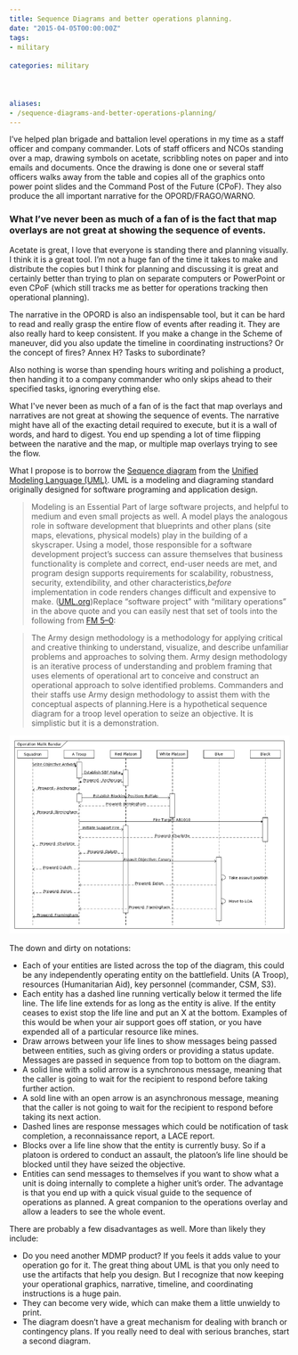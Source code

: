 ```yaml
---
title: Sequence Diagrams and better operations planning.
date: "2015-04-05T00:00:00Z"
tags: 
- military

categories: military



aliases: 
- /sequence-diagrams-and-better-operations-planning/
---
```


  I’ve helped plan brigade and battalion level operations in my time as a staff officer and company commander. Lots of staff officers and NCOs standing over a map, drawing symbols on acetate, scribbling notes on paper and into emails and documents. Once the drawing is done one or several staff officers walks away from the table and copies all of the graphics onto power point slides and the Command Post of the Future (CPoF). They also produce the all important narrative for the OPORD/FRAGO/WARNO.

### What I’ve never been as much of a fan of is the fact that map overlays are not great at showing the sequence of events.

Acetate is great, I love that everyone is standing there and planning visually. I think it is a great tool. I’m not a huge fan of the time it takes to make and distribute the copies but I think for planning and discussing it is great and certainly better than trying to plan on separate computers or PowerPoint or even CPoF (which still tracks me as better for operations tracking then operational planning).

The narrative in the OPORD is also an indispensable tool, but it can be hard to read and really grasp the entire flow of events after reading it. They are also really hard to keep consistent. If you make a change in the Scheme of maneuver, did you also update the timeline in coordinating instructions? Or the concept of fires? Annex H? Tasks to subordinate?

Also nothing is worse than spending hours writing and polishing a product, then handing it to a company commander who only skips ahead to their specified tasks, ignoring everything else.

What I've never been as much of a fan of is the fact that map overlays and narratives are not great at showing the sequence of events. The narrative might have all of the exacting detail required to execute, but it is a wall of words, and hard to digest. You end up spending a lot of time flipping between the narative and the map, or multiple map overlays trying to see the flow.

What I propose is to borrow the [Sequence diagram](http://www.agilemodeling.com/artifacts/sequenceDiagram.htm) from the [Unified Modeling Language (UML)](http://www.uml.org/). UML is a modeling and diagraming standard originally designed for software programing and application design.


> Modeling is an Essential Part of large software projects, and helpful to medium and even small projects as well. A model plays the analogous role in software development that blueprints and other plans (site maps, elevations, physical models) play in the building of a skyscraper. Using a model, those responsible for a software development project’s success can assure themselves that business functionality is complete and correct, end-user needs are met, and program design supports requirements for scalability, robustness, security, extendibility, and other characteristics,*before* implementation in code renders changes difficult and expensive to make. ([UML.org](http://www.omg.org/gettingstarted/what_is_uml.htm))Replace “software project” with “military operations” in the above quote and you can easily nest that set of tools into the following from [FM 5–0](http://armypubs.army.mil/doctrine/DR_pubs/dr_a/pdf/adp5_0.pdf):


> The Army design methodology is a methodology for applying critical and creative thinking to understand, visualize, and describe unfamiliar problems and approaches to solving them. Army design methodology is an iterative process of understanding and problem framing that uses elements of operational art to conceive and construct an operational approach to solve identified problems. Commanders and their staffs use Army design methodology to assist them with the conceptual aspects of planning.Here is a hypothetical sequence diagram for a troop level operation to seize an objective. It is simplistic but it is a demonstration.

![](/images/1SKI8UA5JIrG1wtjM-Ic1rA.png)

The down and dirty on notations:

* Each of your entities are listed across the top of the diagram, this could be any independently operating entity on the battlefield. Units (A Troop), resources (Humanitarian Aid), key personnel (commander, CSM, S3).
* Each entity has a dashed line running vertically below it termed the life line. The life line extends for as long as the entity is alive. If the entity ceases to exist stop the life line and put an X at the bottom. Examples of this would be when your air support goes off station, or you have expended all of a particular resource like mines.
* Draw arrows between your life lines to show messages being passed between entities, such as giving orders or providing a status update. Messages are passed in sequence from top to bottom on the diagram.
* A solid line with a solid arrow is a synchronous message, meaning that the caller is going to wait for the recipient to respond before taking further action.
* A sold line with an open arrow is an asynchronous message, meaning that the caller is not going to wait for the recipient to respond before taking its next action.
* Dashed lines are response messages which could be notification of task completion, a reconnaissance report, a LACE report.
* Blocks over a life line show that the entity is currently busy. So if a platoon is ordered to conduct an assault, the platoon’s life line should be blocked until they have seized the objective.
* Entities can send messages to themselves if you want to show what a unit is doing internally to complete a higher unit’s order.
The advantage is that you end up with a quick visual guide to the sequence of operations as planned. A great companion to the operations overlay and allow a leaders to see the whole event.

There are probably a few disadvantages as well. More than likely they include:

* Do you need another MDMP product? If you feels it adds value to your operation go for it. The great thing about UML is that you only need to use the artifacts that help you design. But I recognize that now keeping your operational graphics, narrative, timeline, and coordinating instructions is a huge pain.
* They can become very wide, which can make them a little unwieldy to print.
* The diagram doesn’t have a great mechanism for dealing with branch or contingency plans. If you really need to deal with serious branches, start a second diagram.
  